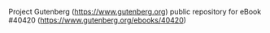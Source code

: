 Project Gutenberg (https://www.gutenberg.org) public repository for eBook #40420 (https://www.gutenberg.org/ebooks/40420)
